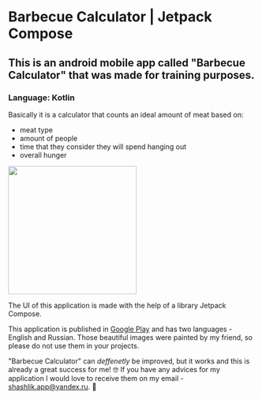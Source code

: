 # Barbecue Calculator | Jetpack Compose
## This is an android mobile app called "Barbecue Calculator" that was made for training purposes.
### Language: Kotlin

Basically it is a calculator that counts an ideal amount of meat based on:
- meat type
- amount of people
- time that they consider they will spend hanging out
- overall hunger
<img src="https://user-images.githubusercontent.com/123940022/215803527-40ac03a5-33fd-446b-bde5-91612f3607e6.jpg" width="260" />

The UI of this application is made with the help of a library Jetpack Compose.

This application is published in [Google Play](https://play.google.com/store/apps/details?id=com.my.shashlik) and has two languages - English and Russian. Those beautiful images were painted by my friend, so please do not use them in your projects.

"Barbecue Calculator" can *deffenetly* be improved, but it works and this is already a great success for me! :nerd_face: If you have any advices for my application I would love to receive them on my email - shashlik.app@yandex.ru. :revolving_hearts:
